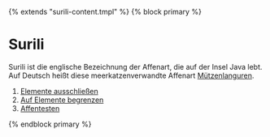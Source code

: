 {% extends "surili-content.tmpl" %}
{% block primary %}

Surili
======

Surili ist die englische Bezeichnung der Affenart, die auf der Insel Java lebt. 
Auf Deutsch heißt diese meerkatzenverwandte Affenart [Mützenlanguren](https://de.wikipedia.org/wiki/M%C3%BCtzenlanguren).

 1. [Elemente ausschließen](blacklisting.md)
 1. [Auf Elemente begrenzen](whitelisting.md)
 1. [Affentesten](affentesten.md)

{% endblock primary %}